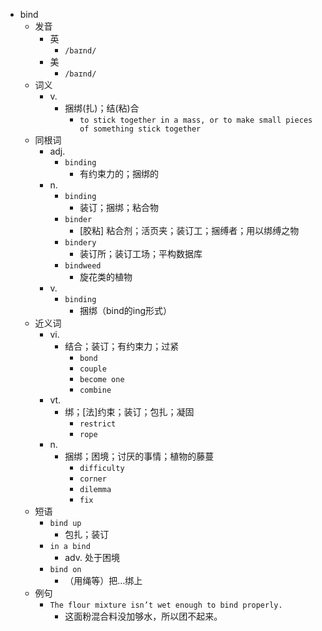 - bind
  - 发音
    - 英
      - `/baɪnd/`
    - 美
      - `/baɪnd/`
  - 词义
    - v.
      - 捆绑(扎)；结(粘)合
        - `to stick together in a mass, or to make small pieces of something stick together`
  - 同根词
    - adj.
      - `binding`
        - 有约束力的；捆绑的
    - n.
      - `binding`
        - 装订；捆绑；粘合物
      - `binder`
        - [胶粘] 粘合剂；活页夹；装订工；捆缚者；用以绑缚之物
      - `bindery`
        - 装订所；装订工场；平构数据库
      - `bindweed`
        - 旋花类的植物
    - v.
      - `binding`
        - 捆绑（bind的ing形式）
  - 近义词
    - vi.
      - 结合；装订；有约束力；过紧
        - `bond`
        - `couple`
        - `become one`
        - `combine`
    - vt.
      - 绑；[法]约束；装订；包扎；凝固
        - `restrict`
        - `rope`
    - n.
      - 捆绑；困境；讨厌的事情；植物的藤蔓
        - `difficulty`
        - `corner`
        - `dilemma`
        - `fix`
  - 短语
    - `bind up`
      - 包扎；装订 
    - `in a bind`
      - adv. 处于困境 
    - `bind on`
      - （用绳等）把…绑上 
  - 例句
    - `The flour mixture isn’t wet enough to bind properly.`
      - 这面粉混合料没加够水，所以团不起来。

